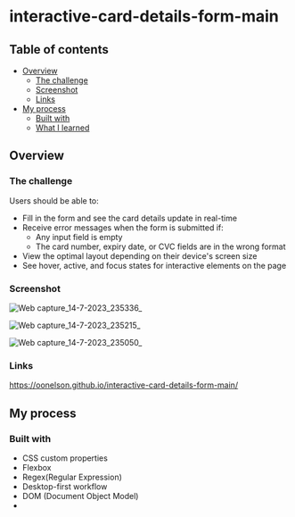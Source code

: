 # interactive-card-details-form-main

## Table of contents

- [Overview](#overview)
  - [The challenge](#the-challenge)
  - [Screenshot](#screenshot)
  - [Links](#links)
- [My process](#my-process)
  - [Built with](#built-with)
  - [What I learned](#what-i-learned)

## Overview

### The challenge

Users should be able to:

- Fill in the form and see the card details update in real-time
- Receive error messages when the form is submitted if:
  - Any input field is empty
  - The card number, expiry date, or CVC fields are in the wrong format
- View the optimal layout depending on their device's screen size
- See hover, active, and focus states for interactive elements on the page

### Screenshot

![Web capture_14-7-2023_235336_](https://github.com/OONelson/interactive-card-details-form-main/assets/114698224/9f1cc0a2-f752-47d0-a30d-a51ab6c5fb1c)

![Web capture_14-7-2023_235215_](https://github.com/OONelson/interactive-card-details-form-main/assets/114698224/0eabbefb-8faf-43f7-bf83-047ff766d17c)

![Web capture_14-7-2023_235050_](https://github.com/OONelson/interactive-card-details-form-main/assets/114698224/ba4afc31-fefe-4dd3-baf2-f8a9e482b72d)


### Links

https://oonelson.github.io/interactive-card-details-form-main/


## My process

### Built with

- CSS custom properties
- Flexbox
- Regex(Regular Expression)
- Desktop-first workflow
- DOM (Document Object Model)
- 
